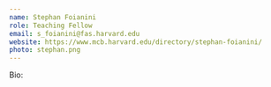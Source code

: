 ```yaml
---
name: Stephan Foianini
role: Teaching Fellow
email: s_foianini@fas.harvard.edu
website: https://www.mcb.harvard.edu/directory/stephan-foianini/
photo: stephan.png
---
```


Bio:
